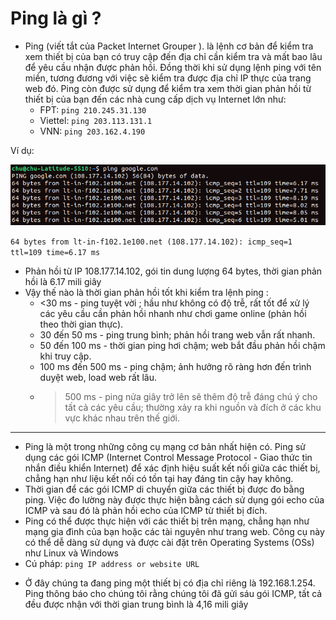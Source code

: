 # Ping là gì ?

- Ping (viết tắt của Packet Internet Grouper ). là lệnh cơ bản để kiểm tra xem thiết bị của bạn có truy cập đến địa chỉ cần kiểm tra và mất bao lâu để yêu cầu nhận được phản hồi. Đồng thời khi sử dụng lệnh ping với tên miền, tương đương với việc sẽ kiểm tra được địa chỉ IP thực của trang web đó.  Ping còn được sử dụng để kiểm tra xem thời gian phản hồi từ thiết bị của bạn đến các nhà cung cấp dịch vụ Internet lớn như:
  - FPT: ```ping 210.245.31.130```
  - Viettel: ```ping 203.113.131.1```
  - VNN: ```ping 203.162.4.190```

Ví dụ:

![ping](./img/Ping/ping.png)

```64 bytes from lt-in-f102.1e100.net (108.177.14.102): icmp_seq=1 ttl=109 time=6.17 ms```

- Phản hồi từ IP 108.177.14.102, gói tin dung lượng 64 bytes, thời gian phản hồi là 6.17 mili giây
- Vậy thế nào là thời gian phản hồi tốt khi kiểm tra lệnh ping :
  - <30 ms - ping tuyệt vời ; hầu như không có độ trễ, rất tốt để xử lý các yêu cầu cần phản hồi nhanh như chơi game online (phản hồi theo thời gian thực).
  - 30 đến 50 ms - ping trung bình; phản hồi trang web vẫn rất nhanh.
  - 50 đến 100 ms - thời gian ping hơi chậm;  web bắt đầu phản hồi chậm khi  truy cập.
  - 100 ms đến 500 ms - ping chậm; ảnh hưởng rõ ràng hơn đến trình duyệt web, load web rất lâu.
  - >500 ms - ping nửa giây trở lên sẽ thêm độ trễ đáng chú ý cho tất cả các yêu cầu; thường xảy ra khi nguồn và đích ở các khu vực khác nhau trên thế giới.

----

- Ping là một trong những công cụ mạng cơ bản nhất hiện có. Ping sử dụng các gói ICMP (Internet Control Message Protocol - Giao thức tin nhắn điều khiển Internet) để xác định hiệu suất kết nối giữa các thiết bị, chẳng hạn như liệu kết nối có tồn tại hay đáng tin cậy hay không.
- Thời gian để các gói ICMP di chuyển giữa các thiết bị được đo bằng ping. Việc đo lường này được thực hiện bằng cách sử dụng gói echo của ICMP và sau đó là phản hồi echo của ICMP từ thiết bị đích.
- Ping có thể được thực hiện với các thiết bị trên mạng, chẳng hạn như mạng gia đình của bạn hoặc các tài nguyên như trang web. Công cụ này có thể dễ dàng sử dụng và được cài đặt trên  Operating Systems  (OSs) như Linux và Windows
- Cú pháp: ```ping IP address or website URL```

[](./img/Ping/Ping_2.png)

- Ở đây chúng ta đang ping một thiết bị có địa chỉ riêng là 192.168.1.254. Ping thông báo cho chúng tôi rằng chúng tôi đã gửi sáu gói ICMP, tất cả đều được nhận với thời gian trung bình là 4,16 mili giây


